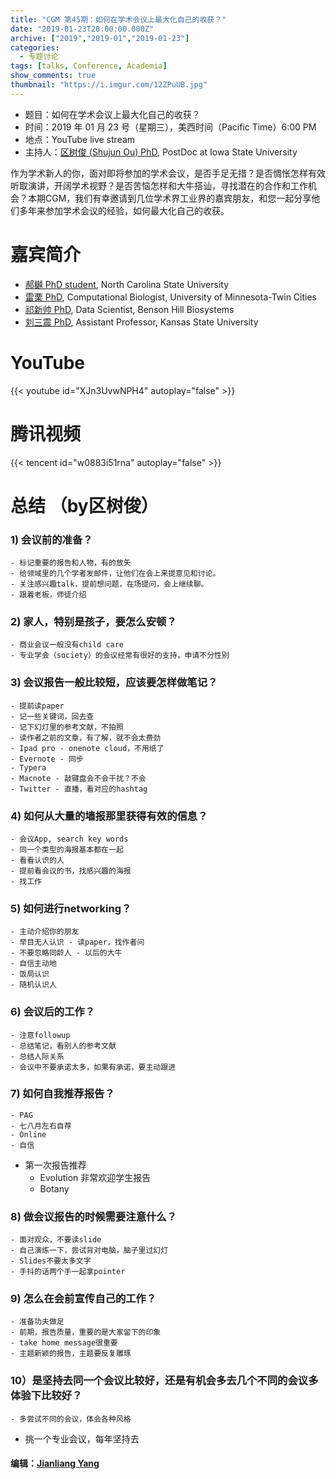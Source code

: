 ```yaml
---
title: "CGM 第45期：如何在学术会议上最大化自己的收获？"
date: "2019-01-23T20:00:00.000Z"
archive: ["2019","2019-01","2019-01-23"]
categories:
  - 专题讨论
tags: [talks, Conference, Academia]
show_comments: true
thumbnail: "https://i.imgur.com/12ZPuUB.jpg"
---
```



- 题目：如何在学术会议上最大化自己的收获？
- 时间：2019 年 01 月 23 号（星期三），美西时间（Pacific Time）6:00 PM
- 地点：YouTube live stream 
- 主持人：[区树俊 (Shujun Ou) PhD](https://scholar.google.com/citations?user=u-B7aHYAAAAJ&hl=en), PostDoc at Iowa State University

作为学术新人的你，面对即将参加的学术会议，是否手足无措？是否惆怅怎样有效听取演讲，开阔学术视野？是否苦恼怎样和大牛搭讪，寻找潜在的合作和工作机会？本期CGM，我们有幸邀请到几位学术界工业界的嘉宾朋友，和您一起分享他们多年来参加学术会议的经验，如何最大化自己的收获。

# 嘉宾简介

- [郝樾 PhD student](https://scholar.google.com/citations?user=UoI3bSQAAAAJ&hl=en), North Carolina State University
- [雷栗 PhD](https://scholar.google.com/citations?user=-kbYWUwAAAAJ&hl=en), Computational Biologist, University of Minnesota-Twin Cities
- [祁新帅 PhD](https://scholar.google.com.hk/citations?user=Fw3jawUAAAAJ&hl=en), Data Scientist, Benson Hill Biosystems
- [刘三震 PhD](https://plantgenomics.ksu.edu/liulab/), Assistant Professor, Kansas State University

# YouTube

{{< youtube id="XJn3UvwNPH4" autoplay="false" >}}

# 腾讯视频

{{< tencent id="w0883i51rna" autoplay="false" >}}

# 总结 （by区树俊）

### 1) 会议前的准备？
	- 标记重要的报告和人物，有的放矢
	- 给领域里的几个学者发邮件，让他们在会上来提意见和讨论。
	- 关注感兴趣talk，提前想问题，在场提问，会上继续聊。
	- 跟着老板，师徒介绍
	
### 2) 家人，特别是孩子，要怎么安顿？
	- 商业会议一般没有child care
	- 专业学会（society）的会议经常有很好的支持，申请不分性别
	
### 3) 会议报告一般比较短，应该要怎样做笔记？
	- 提前读paper
	- 记一些关键词，回去查
	- 记下幻灯里的参考文献，不拍照
	- 读作者之前的文章，有了解，就不会太费劲
	- Ipad pro - onenote cloud，不用纸了
	- Evernote - 同步
	- Typera
	- Macnote - 敲键盘会不会干扰？不会
	- Twitter - 直播，看对应的hashtag
	
### 4) 如何从大量的墙报那里获得有效的信息？
	- 会议App, search key words
	- 同一个类型的海报基本都在一起
	- 看看认识的人
	- 提前看会议的书，找感兴趣的海报
	- 找工作
	
### 5) 如何进行networking？
	- 主动介绍你的朋友
	- 举目无人认识 - 读paper，找作者问
	- 不要忽略同龄人 - 以后的大牛
	- 自信主动地
	- 饭局认识
	- 随机认识人
	
### 6) 会议后的工作？
	- 注意followup
	- 总结笔记，看别人的参考文献
	- 总结人际关系
	- 会议中不要承诺太多，如果有承诺，要主动跟进
	
### 7) 如何自我推荐报告？
	- PAG
	- 七八月左右自荐
	- Online 
	- 自信
  - 第一次报告推荐
	- Evolution 非常欢迎学生报告
	- Botany
		
### 8) 做会议报告的时候需要注意什么？
	- 面对观众，不要读slide
	- 自己演练一下，尝试背对电脑，脑子里过幻灯
	- Slides不要太多文字
	- 手抖的话两个手一起拿pointer

### 9) 怎么在会前宣传自己的工作？
	- 准备功夫做足 
	- 前期，报告质量，重要的是大家留下的印象 
	- take home message很重要
	- 主题新颖的报告，主题要反复雕琢
	
### 10）是坚持去同一个会议比较好，还是有机会多去几个不同的会议多体验下比较好？
	- 多尝试不同的会议，体会各种风格
  - 挑一个专业会议，每年坚持去
  
#### 编辑：[Jianliang Yang](https://jyanglab.com/)
